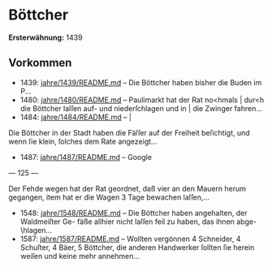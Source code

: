# Böttcher

**Ersterwähnung:** 1439

## Vorkommen
- 1439: [jahre/1439/README.md](../jahre/1439/README.md) – Die Böttcher haben bisher die Buden im P...
- 1480: [jahre/1480/README.md](../jahre/1480/README.md) – Paulimarkt hat der Rat no<hmals
| dur<h die Böttcher laſſen auf- und niederſchlagen und in
| die Zwinger fahren...
- 1484: [jahre/1484/README.md](../jahre/1484/README.md) – |

Die Böttcher in der Stadt haben die Fäſſer auf der
Freiheit beſichtigt, und wenn ſie klein, ſolches dem Rate
angezeigt...
- 1487: [jahre/1487/README.md](../jahre/1487/README.md) – Google


— 125 —

Der Fehde wegen hat der Rat geordnet, daß vier
an den Mauern herum gegangen, item hat er die
Wagen 3 Tage bewachen laſſen,...
- 1548: [jahre/1548/README.md](../jahre/1548/README.md) – Die Böttcher haben angehalten, der Waldmeiſter Ge-
fäße allhier nicht laſſen feil zu haben, das ihnen abge-
\hlagen...
- 1587: [jahre/1587/README.md](../jahre/1587/README.md) – Wollten vergönnen 4 Schneider, 4 Schuſter, 4 Bäer,
5 Böttcher, die anderen Handwerker ſollten ſie herein
weiſen und keine mehr annehmen...
